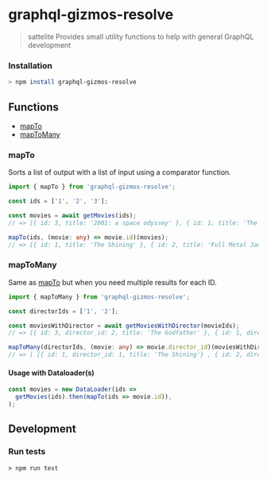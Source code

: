 # graphql-gizmos-resolve

> sattelite Provides small utility functions to help with general GraphQL development

### Installation

```bash
> npm install graphql-gizmos-resolve
```

## Functions

* [mapTo](#mapto)
* [mapToMany](#maptomany)

### mapTo

Sorts a list of output with a list of input using a comparator function.

```typescript
import { mapTo } from 'graphql-gizmos-resolve';

const ids = ['1', '2', '3'];

const movies = await getMovies(ids);
// => [{ id: 3, title: '2001: a space odyssey' }, { id: 1, title: 'The Shining' }, { id: 2, title: 'Full Metal Jacket' }]

mapTo(ids, (movie: any) => movie.id)(movies);
// => [{ id: 1, title: 'The Shining' }, { id: 2, title: 'Full Metal Jacket' }, { id: 3, title: '2001: a space odyssey' }]
```

### mapToMany

Same as [mapTo](#mapto) but when you need multiple results for each ID.

```typescript
import { mapToMany } from 'graphql-gizmos-resolve';

const directorIds = ['1', '2'];

const moviesWithDirector = await getMoviesWithDirector(movieIds);
// => [{ id: 3, director_id: 2, title: 'The Godfather' }, { id: 1, director_id: 1, title: 'The Shining'} , { id: 2, director_id: 1, title: 'Full Metal Jacket' }];

mapToMany(directorIds, (movie: any) => movie.director_id)(moviesWithDirector);
// => [ [{ id: 1, director_id: 1, title: 'The Shining'} , { id: 2, director_id: 1, title: 'Full Metal Jacket' }], [{ id: 3, director_id: 2, title: 'The Godfather' }] ]
```

#### Usage with Dataloader(s)

```typescript
const movies = new DataLoader(ids =>
  getMovies(ids).then(mapTo(ids => movie.id)),
);
```

## Development

### Run tests

```
> npm run test
```
